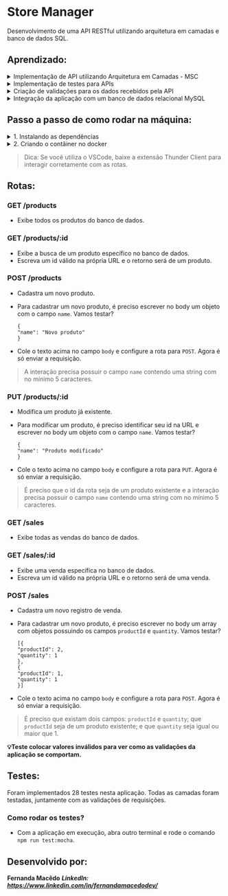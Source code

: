 # Store Manager
Desenvolvimento de uma API RESTful utilizando arquitetura em camadas e banco de dados SQL.

## Aprendizado:
<details>
<summary>
Implementação de API utilizando Arquitetura em Camadas - MSC
</summary>
</details>

<details>
<summary>
Implementação de testes para APIs
</summary>
</details>

<details>
<summary>
Criação de validações para os dados recebidos pela API
</summary>
</details>

<details>
<summary>
Integração da aplicação com um banco de dados relacional MySQL
</summary>
</details>

## Passo a passo de como rodar na máquina:
<details>
<summary>
1. Instalando as dependências
</summary>
Abra o terminal e rode o comando 'npm install';
</details>

<details>
<summary>
2. Criando o contâiner no docker
</summary>

- Certifique-se de que sua porta 3001 está liberada. Para conferir, basta rodar o comando 'docker ps'. Caso esteja ocupada, rode o comando `docker stop nome_do_seu_container`. 

- Escreva em seu terminal `docker-compose up -d` e aguarde uns segundos.

- Agora é só rodar o comando `docker logs -n 20 -f store_manager` e a aplicação estará em execução.
</details>

> Dica: Se você utiliza o VSCode, baixe a extensão Thunder Client para interagir corretamente com as rotas.

## Rotas:
### GET /products
- Exibe todos os produtos do banco de dados.
### GET /products/:id
- Exibe a busca de um produto específico no banco de dados.
- Escreva um id válido na própria URL e o retorno será de um produto.
### POST /products
- Cadastra um novo produto.
- Para cadastrar um novo produto, é preciso escrever no body um objeto com o campo `name`. Vamos testar? 

    ```
    {
    "name": "Novo produto"
    }
    ```

- Cole o texto acima no campo `body` e configure a rota para `POST`. Agora é só enviar a requisição.
> A interação precisa possuir o campo `name` contendo uma string com no mínimo 5 caracteres.

### PUT /products/:id
- Modifica um produto já existente.
- Para modificar um produto, é preciso identificar seu id na URL e escrever no body um objeto com o campo `name`. Vamos testar? 

    ```
    {
    "name": "Produto modificado"
    }
    ```

- Cole o texto acima no campo `body` e configure a rota para `PUT`. Agora é só enviar a requisição.
> É preciso que o id da rota seja de um produto existente e a interação precisa possuir o campo `name` contendo uma string com no mínimo 5 caracteres.
### GET /sales
- Exibe todas as vendas do banco de dados.
### GET /sales/:id
- Exibe uma venda específica no banco de dados.
- Escreva um id válido na própria URL e o retorno será de uma venda.
### POST /sales
- Cadastra um novo registro de venda.
- Para cadastrar um novo produto, é preciso escrever no body um array com objetos possuindo os campos `productId` e `quantity`. Vamos testar? 

    ```
    [{
    "productId": 2,
    "quantity": 1
    },
    {
    "productId": 1,
    "quantity": 1
    }]
    ```

- Cole o texto acima no campo `body` e configure a rota para `POST`. Agora é só enviar a requisição.
> É preciso que existam dois campos: `productId` e `quantity`; que `productId` seja de um produto existente; e que `quantity` seja igual ou maior que 1.

**💡Teste colocar valores inválidos para ver como as validações da aplicação se comportam.**

## Testes:
Foram implementados 28 testes nesta aplicação. Todas as camadas foram testadas, juntamente com as validações de requisições.
### Como rodar os testes?
- Com a aplicação em execução, abra outro terminal e rode o comando `npm run test:mocha`.

## Desenvolvido por: 
**Fernanda Macêdo**
***LinkedIn: https://www.linkedin.com/in/fernandamacedodev/***
